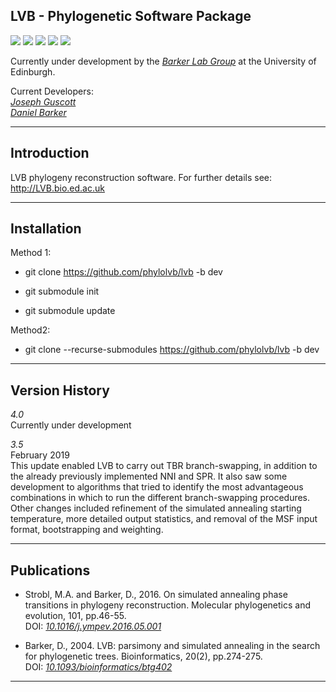 LVB - Phylogenetic Software Package
---

[![](https://img.shields.io/badge/Build-Passing-brightgreen)](https://github.com/phylolvb/lvb/releases/tag/3.5)
[![](https://img.shields.io/badge/Core%20Tests-Passing-brightgreen)]()
[![](https://img.shields.io/badge/Current%20Release-3.5-blue)](https://github.com/phylolvb/lvb/releases/tag/3.5)
[![](https://img.shields.io/badge/Release%20Date-02%2F2019-blue)](https://github.com/phylolvb/lvb/releases/tag/3.5)
[![](https://img.shields.io/badge/DOI%3A-https%3A%2F%2Fdoi.org%2F10.1093%2Fbioinformatics%2Fbtg402-blue)](https://doi.org/10.1093/bioinformatics/btg402)

Currently under development by the [*Barker Lab Group*](https://www.ed.ac.uk/profile/daniel-barker) at the University of Edinburgh.

Current Developers:\
[*Joseph Guscott*](https://github.com/josephguscott)\
[*Daniel Barker*](https://www.ed.ac.uk/profile/daniel-barker)

---

Introduction
---


LVB phylogeny reconstruction software. For further details see:
http://LVB.bio.ed.ac.uk

---

Installation
---

Method 1:
- git clone https://github.com/phylolvb/lvb -b dev

- git submodule init

- git submodule update

Method2:
- git clone --recurse-submodules https://github.com/phylolvb/lvb -b dev

---

Version History
---
*4.0*\
Currently under development

*3.5*\
February 2019\
This update enabled LVB to carry out TBR branch-swapping, in addition to the already previously implemented NNI and SPR. It also saw some development to algorithms that tried to identify the most advantageous combinations in which to run the different branch-swapping procedures. Other changes included refinement of the simulated annealing starting temperature, more detailed output statistics, and removal of the MSF input format, bootstrapping and weighting.   

---

Publications
---

- Strobl, M.A. and Barker, D., 2016. On simulated annealing phase transitions in phylogeny reconstruction. Molecular phylogenetics and evolution, 101, pp.46-55.\
DOI: [*10.1016/j.ympev.2016.05.001*](https://www.sciencedirect.com/science/article/pii/S1055790316300823?via%3Dihub)


- Barker, D., 2004. LVB: parsimony and simulated annealing in the search for phylogenetic trees. Bioinformatics, 20(2), pp.274-275.\
DOI: [*10.1093/bioinformatics/btg402*](https://academic.oup.com/bioinformatics/article/20/2/274/204936)

---
